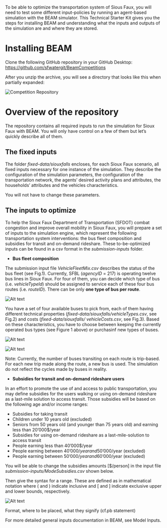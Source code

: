 
To be able to optimize the transportation system of Sious Faux, you will need to test some different input-policies  by running an agent-based simulation with the BEAM simulator. This Technical Starter Kit gives you the steps for installing BEAM and understanding what the inputs and outputs of the simulation are and where they are stored.

# Installing BEAM

Clone the following GitHub repository in your GitHub Desktop:
https://github.com/sfwatergit/BeamCompetitions

After you unzip the archive, you will see a directory that looks like this when partially expanded:

![Competition Repository](https://github.com/vgolfier/Uber-Prize-Starter-Kit-/blob/master/Images/CompetitionRepository.png "Competition Repository")
 
# Overview of the repository

The repository contains all required inputs to run the simulation for Sioux Faux with BEAM. You will only have control on a few of them but let’s quickly describe all of them. 

## The fixed inputs 

The folder *fixed-data/siouxfalls* encloses, for each Sioux Faux scenario, all fixed inputs necessary for one instance of the simulation. They describe the configuration of the simulation parameters, the configuration of the transportation network, the agents’ desired activity plans and attributes, the households’ attributes and the vehicles characteristics.

You will not have to change these parameters.

## The inputs to optimize

To help the Sioux Faux Department of Transportation (SFDOT) combat congestion and improve overall mobility in Sioux Faux, you will prepare a set of inputs to the simulation engine, which represent the following transportation system interventions: the bus fleet composition and subsidies for transit and on-demand rideshare. These to-be-optimized inputs can be found in a csv format in the *submission-inputs* folder.

* **Bus fleet composition**

The submission input file *VehicleFleetMix.csv* describes the status of the bus fleet (see Fig.1). Currently, SFBL (*agencyID* = 217) is operating twelve bus lines in Sioux Faux. For four of them, you can decide which type of bus (i.e. *vehicleTypeId*) should be assigned to service each of these four bus routes (i.e. *routeID*). There can be only **one type of bus per route**. 

![Alt text](https://github.com/vgolfier/Uber-Prize-Starter-Kit-/blob/master/Images/Input_VehicleFleetMix.png "*Figure 1: Input1 - composition of the bus fleet")

You have a set of four available buses to pick from, each of them having different technical properties (*fixed-data/siouxfalls/vehicleTypes.csv*, see Fig.2) and costs (*fixed-data/siouxfalls/ vehicleCosts.csv*, see Fig.3). Based on these characteristics, you have to choose between keeping the currently operated bus types (see Figure 1 above) or purchasinf new types of buses.

![Alt text](https://github.com/vgolfier/Uber-Prize-Starter-Kit-/blob/master/Images/BusTypes.png "Figure 2: Set of available bus types")


![Alt text](https://github.com/vgolfier/Uber-Prize-Starter-Kit-/blob/master/Images/BusCosts.png "Figure 3: Costs of available bus types")

Note:
Currently, the number of buses transiting on each route is trip-based. For each new trip made along the route, a new bus is used. The simulation do not reflect the cycles made by buses in reality.

* **Subsidies for transit and on-demand rideshare users**

In an effort to promote the use of and access to public transportation, you may define subsidies for the users walking or using on-demand rideshare as a last-mile solution to access transit. Those subsidies will be based on the following age and/or income ranges:

 * Subsidies for taking transit 
  * Children under 10 years old (excluded)
  * Seniors from 50 years old (and younger than 75 years old) and earning less than 20’000$/year
 * Subsidies for using on-demand rideshare as a last-mile-solution to access transit 
  * People earning less than 40’000$/year
  * People earning between 40’000$/year and 50’000$/year (excluded)
  * People earning between 50’000$/year and 60’000$/year (excluded)
 
You will be able to change the subsidies amounts [$/person] in the input file *submission-inputs/ModeSubsidies.csv* shown below. 

Then give the syntax for a range. These are defined as in mathematical notation where ( and ) indicate inclusive and [ and ] indicate exclusive upper and lower bounds, respectively.

![Alt text](https://github.com/vgolfier/Uber-Prize-Starter-Kit-/blob/master/Images/Input_Subsidies.png "Figure 4: Input2 - Subsidies for transit and on-deamdn rideshare users")


Format, where to be placed, what they signify (cf.pb statement)

For more detailed general inputs documentation in BEAM, see Model Inputs.


